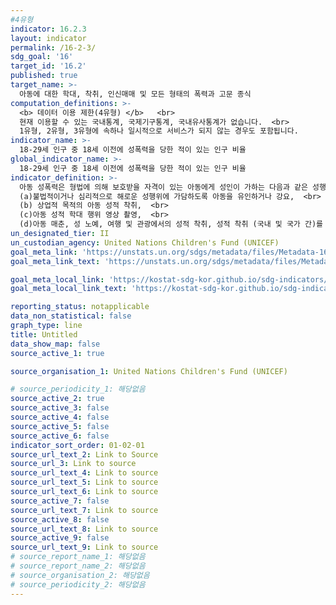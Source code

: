 ```yaml
---
#4유형
indicator: 16.2.3
layout: indicator
permalink: /16-2-3/
sdg_goal: '16'
target_id: '16.2'
published: true
target_name: >-
  아동에 대한 학대, 착취, 인신매매 및 모든 형태의 폭력과 고문 종식
computation_definitions: >-
  <b> 데이터 이용 제한(4유형) </b>   <br>
  현재 이용할 수 있는 국내통계, 국제기구통계, 국내유사통계가 없습니다.  <br> 
  1유형, 2유형, 3유형에 속하나 일시적으로 서비스가 되지 않는 경우도 포함됩니다.
indicator_name: >-
  18-29세 인구 중 18세 이전에 성폭력을 당한 적이 있는 인구 비율
global_indicator_name: >-
  18-29세 인구 중 18세 이전에 성폭력을 당한 적이 있는 인구 비율
indicator_definition: >-
  아동 성폭력은 형법에 의해 보호받을 자격이 있는 아동에게 성인이 가하는 다음과 같은 성행위를 포함함.  <br>
  (a)불법적이거나 심리적으로 해로운 성행위에 가담하도록 아동을 유인하거나 강요,  <br>
  (b) 상업적 목적의 아동 성적 착취,  <br>
  (c)아동 성적 학대 행위 영상 촬영,  <br>
  (d)아동 매춘, 성 노예, 여행 및 관광에서의 성적 착취, 성적 착취 (국내 및 국가 간)를 위한 인신 매매, 성적 목적을 위한 아동 판매 및 강제 결혼
un_designated_tier: II
un_custodian_agency: United Nations Children's Fund (UNICEF)
goal_meta_link: 'https://unstats.un.org/sdgs/metadata/files/Metadata-16-02-03.pdf'
goal_meta_link_text: 'https://unstats.un.org/sdgs/metadata/files/Metadata-16-02-03.pdf'

goal_meta_local_link: 'https://kostat-sdg-kor.github.io/sdg-indicators/public/data/Metadata-16-02-03_KOR.pdf'
goal_meta_local_link_text: 'https://kostat-sdg-kor.github.io/sdg-indicators/public/data/Metadata-16-02-03_KOR.pdf'

reporting_status: notapplicable
data_non_statistical: false
graph_type: line
title: Untitled
data_show_map: false
source_active_1: true

source_organisation_1: United Nations Children's Fund (UNICEF)

# source_periodicity_1: 해당없음
source_active_2: true
source_active_3: false
source_active_4: false
source_active_5: false
source_active_6: false
indicator_sort_order: 01-02-01
source_url_text_2: Link to Source
source_url_3: Link to source
source_url_text_4: Link to source
source_url_text_5: Link to source
source_url_text_6: Link to source
source_active_7: false
source_url_text_7: Link to source
source_active_8: false
source_url_text_8: Link to source
source_active_9: false
source_url_text_9: Link to source
# source_report_name_1: 해당없음
# source_report_name_2: 해당없음
# source_organisation_2: 해당없음
# source_periodicity_2: 해당없음
---
```

